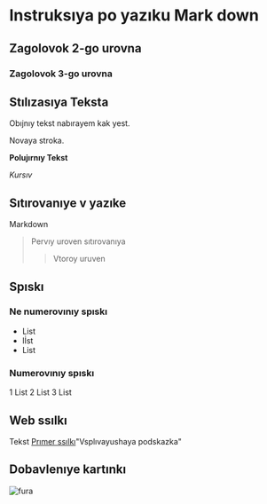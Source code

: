 # Instruksıya po yazıku Mark down

## Zagolovok 2-go urovna
### Zagolovok 3-go urovna


## Stılızasıya Teksta

Obıjnıy  tekst nabırayem kak yest.

Novaya stroka.

**Polujırnıy Tekst**

*Kursıv*

## Sıtırovanıye v yazıke
Markdown
>Pervıy uroven sıtırovanıya
>>Vtoroy uruven

## Spıskı
### Ne numerovınıy spıskı
* List
* lİst
* List
### Numerovınıy spıskı
1 List
2 List
3 List

## Web ssılkı
Tekst [Prımer ssılkı](htpp.example.com)"Vsplıvayushaya podskazka"

## Dobavlenıye kartınkı
![fura](fura.jpg)